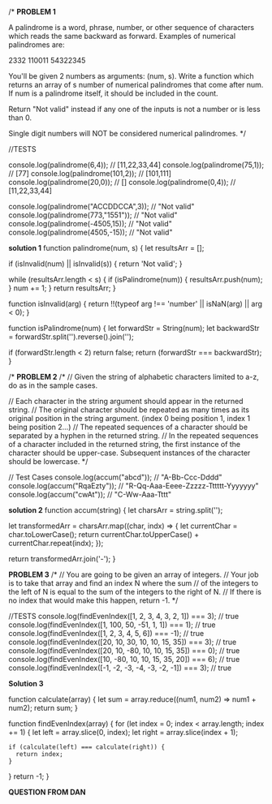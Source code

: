 /*
**PROBLEM 1**

A palindrome is a word, phrase, number, or other sequence of characters which reads the same backward as forward. Examples of numerical palindromes are:

2332 
110011 
54322345

You'll be given 2 numbers as arguments: (num, s). Write a function which returns an array of s number of numerical palindromes that come after num. If num is a palindrome itself, it should be included in the count. 

Return "Not valid" instead if any one of the inputs is not a number or is less than 0.

Single digit numbers will NOT be considered numerical palindromes. 
*/

//TESTS

console.log(palindrome(6,4));
// [11,22,33,44]
console.log(palindrome(75,1));
// [77]
console.log(palindrome(101,2));
// [101,111]
console.log(palindrome(20,0));
// []
console.log(palindrome(0,4));
// [11,22,33,44]

console.log(palindrome("ACCDDCCA",3));
// "Not valid"
console.log(palindrome(773,"1551"));
// "Not valid"
console.log(palindrome(-4505,15));
// "Not valid"
console.log(palindrome(4505,-15));
// "Not valid"

**solution 1**
function palindrome(num, s) {
  let resultsArr = [];

  if (isInvalid(num) || isInvalid(s)) {
    return 'Not valid';
  }

  while (resultsArr.length < s) {
    if (isPalindrome(num)) {
      resultsArr.push(num);
    }
    num += 1;
  }
  return resultsArr;
}

function isInvalid(arg) {
  return !!(typeof arg !== 'number' || isNaN(arg) || arg < 0);
}

function isPalindrome(num) {
  let forwardStr = String(num);
  let backwardStr = forwardStr.split('').reverse().join('');

  if (forwardStr.length < 2) return false;
  return (forwardStr === backwardStr);
}

/*
**PROBLEM 2**
/*
// Given the string of alphabetic characters limited to a-z, do as in the sample cases.

// Each character in the string argument should appear in the returned string.
// The original character should be repeated as many times as its original position in the string argument. (index 0 being position 1, index 1 being position 2...)
// The repeated sequences of a character should be separated by a hyphen in the returned string.
// In the repeated sequences of a character included in the returned string, the first instance of the character should be upper-case.  Subsequent instances of the character should be lowercase.
*/

// Test Cases
console.log(accum("abcd"));   // "A-Bb-Ccc-Dddd"
console.log(accum("RqaEzty")); // "R-Qq-Aaa-Eeee-Zzzzz-Tttttt-Yyyyyyy"
console.log(accum("cwAt"));   // "C-Ww-Aaa-Tttt"

**solution 2**
function accum(string) {
  let charsArr = string.split('');

  let transformedArr = charsArr.map((char, indx) => {
    let currentChar = char.toLowerCase();
    return currentChar.toUpperCase() + currentChar.repeat(indx);
  });

  return transformedArr.join('-');
}

**PROBLEM 3**
/*
// You are going to be given an array of integers.
// Your job is to take that array and find an index N where the sum
// of the integers to the left of N is equal to the sum of the integers to the right of N.
// If there is no index that would make this happen, return -1.
*/

//TESTS
console.log(findEvenIndex([1, 2, 3, 4, 3, 2, 1]) === 3); // true
console.log(findEvenIndex([1, 100, 50, -51, 1, 1]) === 1); // true
console.log(findEvenIndex([1, 2, 3, 4, 5, 6]) === -1); // true
console.log(findEvenIndex([20, 10, 30, 10, 10, 15, 35]) === 3); // true
console.log(findEvenIndex([20, 10, -80, 10, 10, 15, 35]) === 0); // true
console.log(findEvenIndex([10, -80, 10, 10, 15, 35, 20]) === 6); // true
console.log(findEvenIndex([-1, -2, -3, -4, -3, -2, -1]) === 3); // true

**Solution 3**

function calculate(array) {
  let sum = array.reduce((num1, num2) => num1 + num2);
  return sum;
}

function findEvenIndex(array) {
  for (let index = 0; index < array.length; index += 1) {
    let left = array.slice(0, index);
    let right = array.slice(index + 1);

    if (calculate(left) === calculate(right)) {
      return index;
    }
  }
  return -1;
}


**QUESTION FROM DAN**